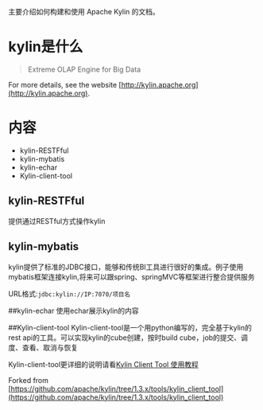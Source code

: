主要介绍如何构建和使用 Apache Kylin 的文档。
# kylin是什么

> Extreme OLAP Engine for Big Data

For more details, see the website [http://kylin.apache.org](http://kylin.apache.org).

# 内容

* kylin-RESTFful	
* kylin-mybatis
* kylin-echar
* Kylin-client-tool

## kylin-RESTFful
 提供通过RESTful方式操作kylin
 
## kylin-mybatis
kylin提供了标准的JDBC接口，能够和传统BI工具进行很好的集成。例子使用mybatis框架连接kylin,将来可以跟spring、springMVC等框架进行整合提供服务

URL格式:`jdbc:kylin://IP:7070/项目名`

##kylin-echar
使用echar展示kylin的内容

##Kylin-client-tool
Kylin-client-tool是一个用python编写的，完全基于kylin的rest api的工具。可以实现kylin的cube创建，按时build cube，job的提交、调度、查看、取消与恢复

Kylin-client-tool更详细的说明请看[Kylin Client Tool 使用教程](http://kylin.apache.org/cn/docs/tutorial/kylin_client_tool.html)

Forked from [https://github.com/apache/kylin/tree/1.3.x/tools/kylin_client_tool](https://github.com/apache/kylin/tree/1.3.x/tools/kylin_client_tool)

